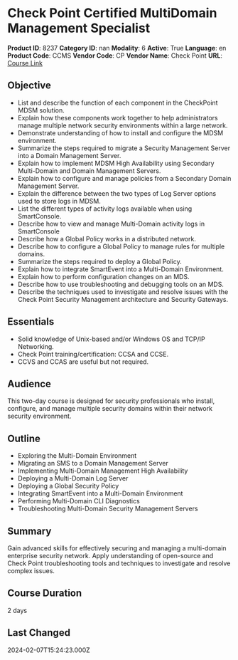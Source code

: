 # Check Point Certified MultiDomain Management Specialist

**Product ID**: 8237
**Category ID**: nan
**Modality**: 6
**Active**: True
**Language**: en
**Product Code**: CCMS
**Vendor Code**: CP
**Vendor Name**: Check Point
**URL**: [Course Link](https://www.fastlaneus.com/course/checkpoint-ccms)

## Objective
- List and describe the function of each component in the CheckPoint MDSM solution.
- Explain how these components work together to help administrators manage multiple network security environments within a large network.
- Demonstrate understanding of how to install and configure the MDSM environment.
- Summarize the steps required to migrate a Security Management Server into a Domain Management Server.
- Explain how to implement MDSM High Availability using Secondary Multi-Domain and Domain Management Servers.
- Explain how to configure and manage policies from a Secondary Domain Management Server.
- Explain the difference between the two types of Log Server options used to store logs in MDSM.
- List the different types of activity logs available when using SmartConsole.
- Describe how to view and manage Multi-Domain activity logs in SmartConsole
- Describe how a Global Policy works in a distributed network.
- Describe how to configure a Global Policy to manage rules for multiple domains.
- Summarize the steps required to deploy a Global Policy.
- Explain how to integrate SmartEvent into a Multi-Domain Environment.
- Explain how to perform configuration changes on an MDS.
- Describe how to use troubleshooting and debugging tools on an MDS.
- Describe the techniques used to investigate and resolve issues with the Check Point Security Management architecture and Security Gateways.

## Essentials
- Solid knowledge of Unix-based and/or Windows OS and TCP/IP Networking.
- Check Point training/certification: CCSA and CCSE.
- CCVS and CCAS are useful but not required.

## Audience
This two-day course is designed for security professionals who install, configure, and manage multiple security domains within their network security environment.

## Outline
- Exploring the Multi-Domain Environment
- Migrating an SMS to a Domain Management Server
- Implementing Multi-Domain Management High Availability
- Deploying a Multi-Domain Log Server
- Deploying a Global Security Policy
- Integrating SmartEvent into a Multi-Domain Environment
- Performing Multi-Domain CLI Diagnostics
- Troubleshooting Multi-Domain Security Management Servers

## Summary
Gain advanced skills for effectively securing and managing a multi-domain enterprise security network. Apply understanding of open-source and Check Point troubleshooting tools and techniques to investigate and resolve complex issues.

## Course Duration
2 days

## Last Changed
2024-02-07T15:24:23.000Z
